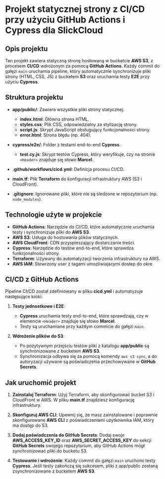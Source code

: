 # Projekt statycznej strony z CI/CD przy użyciu GitHub Actions i Cypress dla SlickCloud

## Opis projektu

Ten projekt zawiera statyczną stronę hostowaną w bucketcie **AWS S3**, z procesem **CI/CD** wdrożonym za pomocą **GitHub Actions**. Każdy commit do gałęzi `main` uruchamia pipeline, który automatycznie synchronizuje pliki strony (HTML, CSS, JS) z bucketem **S3** oraz uruchamia testy **E2E** przy użyciu **Cypress**.

## Struktura projektu

- **app/public/**: Zawiera wszystkie pliki strony statycznej.
  - **index.html**: Główna strona HTML.
  - **styles.css**: Plik CSS, odpowiedzialny za stylizację strony.
  - **script.js**: Skrypt JavaScript obsługujący funkcjonalności strony.
  - **error.html**: Strona błędu (np. 404).
- **cypress/e2e/**: Folder z testami end-to-end **Cypress**.

  - **test.cy.js**: Skrypt testów Cypress, który weryfikuje, czy na stronie `<Header>` znajduje się słowo **Marcel**.

- **.github/workflows/cicd.yml**: Definicja procesu CI/CD.
- **main.tf**: Plik **Terraform** do konfiguracji infrastruktury AWS (S3 i CloudFront).

- **.gitignore**: Ignorowane pliki, które nie są śledzone w repozytorium (np. `node_modules`).

## Technologie użyte w projekcie

- **GitHub Actions**: Narzędzie do CI/CD, które automatycznie uruchamia testy i synchronizuje pliki do **AWS S3**.
- **AWS S3**: Usługa do hostowania plików statycznych.
- **AWS CloudFront**: CDN przyspieszający dostarczanie treści.
- **Cypress**: Narzędzie do testów end-to-end, które sprawdza funkcjonalności strony.
- **Terraform**: Używany do automatyzacji tworzenia infrastruktury na AWS.
- **AWS IAM**: Stowrzony user z tagami umozliwiajacymi dostep do okre

## CI/CD z GitHub Actions

Pipeline CI/CD został zdefiniowany w pliku **cicd.yml** i automatyzuje następujące kroki:

1. **Testy jednostkowe i E2E**:

   - **Cypress** uruchamia testy end-to-end, które sprawdzają, czy w elemencie `<Header>` znajduje się słowo **Marcel**.
   - Testy są uruchamiane przy każdym commicie do gałęzi `main`.

2. **Wdrożenie plików do S3**:
   - Po pozytywnym przejściu testów pliki z katalogu **app/public** są synchronizowane z bucketem **AWS S3**.
   - Synchronizacja odbywa się za pomocą komendy `aws s3 sync`, a do autoryzacji używane są poświadczenia przechowywane w **GitHub Secrets**.

## Jak uruchomić projekt

1. **Zainstaluj Terraform**:
   Użyj Terraform, aby skonfigurować bucket S3 i CloudFront w AWS. W pliku **main.tf** znajdziesz konfigurację infrastruktury.
2. **Skonfiguruj AWS CLI**:
   Upewnij się, że masz zainstalowane i poprawnie skonfigurowane **AWS CLI** z poświadczeniami użytkownika IAM, który ma dostęp do S3.

3. **Dodaj poświadczenia do GitHub Secrets**:
   Dodaj swoje **AWS_ACCESS_KEY_ID** oraz **AWS_SECRET_ACCESS_KEY** do sekcji **GitHub Secrets** swojego repozytorium, aby GitHub Actions mógł synchronizować pliki do bucketu S3.

4. **Testowanie i wdrożenie**:
   Każdy commit do gałęzi `main` uruchomi testy **Cypress**. Jeśli testy zakończą się sukcesem, pliki z app/public zostaną zsynchronizowane z bucketem **AWS S3**.
